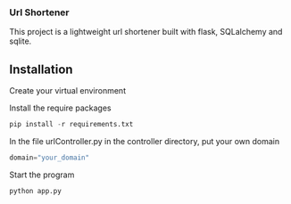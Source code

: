 ### Url Shortener

This project is a lightweight url shortener built with flask, SQLalchemy and sqlite.

## Installation

Create your virtual environment

Install the require packages

```python
pip install -r requirements.txt
```

In the file urlController.py in the controller directory, put your own domain

```python
domain="your_domain"
```

Start the program

```python
python app.py
```